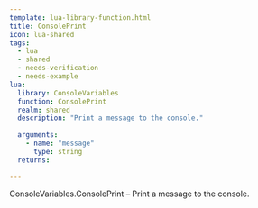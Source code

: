```yaml
---
template: lua-library-function.html
title: ConsolePrint
icon: lua-shared
tags:
  - lua
  - shared
  - needs-verification
  - needs-example
lua:
  library: ConsoleVariables
  function: ConsolePrint
  realm: shared
  description: "Print a message to the console."
  
  arguments:
    - name: "message"
      type: string
  returns:
    
---
```


<div class="lua__search__keywords">
ConsoleVariables.ConsolePrint &#x2013; Print a message to the console.
</div>
